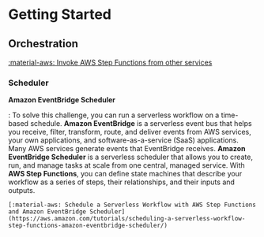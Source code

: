 # Getting Started

## Orchestration

[:material-aws: Invoke AWS Step Functions from other services](https://docs.aws.amazon.com/step-functions/latest/dg/concepts-invoke-sfn.html)

### Scheduler

**Amazon EventBridge Scheduler**

:   To solve this challenge, you can run a serverless workflow on a time-based schedule.
    **Amazon EventBridge** is a serverless event bus that helps you receive, filter, transform,
    route, and deliver events from AWS services, your own applications, and
    software-as-a-service (SaaS) applications. Many AWS services generate events that
    EventBridge receives. **Amazon EventBridge Scheduler** is a serverless scheduler that
    allows you to create, run, and manage tasks at scale from one central, managed service.
    With **AWS Step Functions**, you can define state machines that describe your workflow
    as a series of steps, their relationships, and their inputs and outputs.

    [:material-aws: Schedule a Serverless Workflow with AWS Step Functions and Amazon EventBridge Scheduler](https://aws.amazon.com/tutorials/scheduling-a-serverless-workflow-step-functions-amazon-eventbridge-scheduler/)
